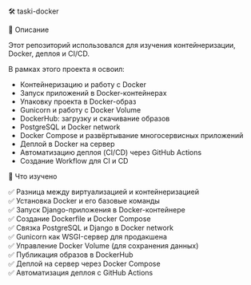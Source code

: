 🛠️ taski-docker

📌 Описание

Этот репозиторий использовался для изучения контейнеризации, Docker, деплоя и CI/CD.

В рамках этого проекта я освоил:

- Контейнеризацию и работу с Docker
- Запуск приложений в Docker-контейнерах
- Упаковку проекта в Docker-образ
- Gunicorn и работу с Docker Volume
- DockerHub: загрузку и скачивание образов
- PostgreSQL и Docker network
- Docker Compose и развёртывание многосервисных приложений
- Деплой в Docker на сервер
- Автоматизацию деплоя (CI/CD) через GitHub Actions
- Создание Workflow для CI и CD

🚀 Что изучено

✅ Разница между виртуализацией и контейнеризацией<br>
✅ Установка Docker и его базовые команды<br>
✅ Запуск Django-приложения в Docker-контейнере<br>
✅ Создание Dockerfile и Docker Compose<br>
✅ Связка PostgreSQL и Django в Docker network<br>
✅ Gunicorn как WSGI-сервер для продакшена<br>
✅ Управление Docker Volume (для сохранения данных)<br>
✅ Публикация образов в DockerHub<br>
✅ Деплой на сервер через Docker Compose<br>
✅ Автоматизация деплоя с GitHub Actions

